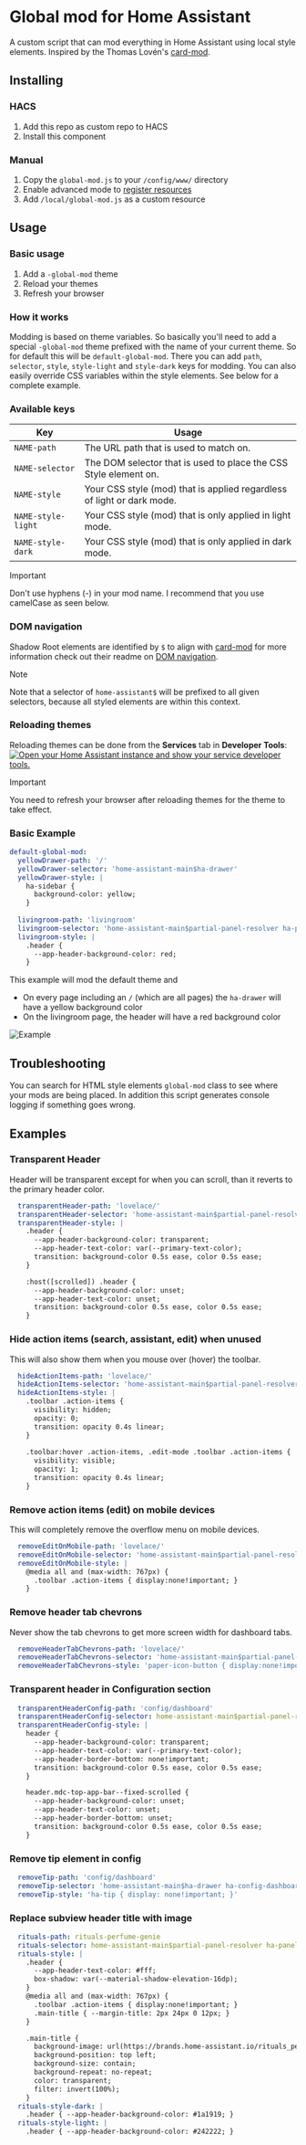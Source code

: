 # Global mod for Home Assistant

A custom script that can mod everything in Home Assistant using local style elements. Inspired by the Thomas Lovén's [card-mod](https://github.com/thomasloven/lovelace-card-mod).

## Installing

### HACS

1. Add this repo as custom repo to HACS
2. Install this component

### Manual 

1. Copy the `global-mod.js` to your `/config/www/` directory
2. Enable advanced mode to [register resources](https://developers.home-assistant.io/docs/frontend/custom-ui/registering-resources)
3. Add `/local/global-mod.js` as a custom resource

## Usage

### Basic usage

1. Add a `-global-mod` theme
2. Reload your themes
3. Refresh your browser

### How it works

Modding is based on theme variables. So basically you'll need to add a special `-global-mod` theme prefixed with the name of your current theme. So for default this will be `default-global-mod`. There you can add `path`, `selector`, `style`, `style-light` and `style-dark` keys for modding. You can also easily override CSS variables within the style elements. See below for a complete example.

### Available keys

| Key                | Usage |
| ------------------ | ------ |
| `NAME-path`        | The URL path that is used to match on. |
| `NAME-selector`    | The DOM selector that is used to place the CSS Style element on. |
| `NAME-style`       | Your CSS style (mod) that is applied regardless of light or dark mode. |
| `NAME-style-light` | Your CSS style (mod) that is only applied in light mode. |
| `NAME-style-dark`  | Your CSS style (mod) that is only applied in dark mode. |

> [!IMPORTANT]  
> Don't use hyphens (-) in your mod name. I recommend that you use camelCase as seen below.

### DOM navigation

Shadow Root elements are identified by `$` to align with [card-mod](https://github.com/thomasloven/lovelace-card-mod) for more information check out their readme on [DOM navigation](https://github.com/thomasloven/lovelace-card-mod?tab=readme-ov-file#dom-navigation).

> [!NOTE]  
> Note that a selector of `home-assistant$` will be prefixed to all given selectors, because all styled elements are within this context.

### Reloading themes

Reloading themes can be done from the **Services** tab in **Developer Tools**:
[![Open your Home Assistant instance and show your service developer tools.](https://my.home-assistant.io/badges/developer_services.svg)](https://my.home-assistant.io/redirect/developer_services/)

> [!IMPORTANT]  
> You need to refresh your browser after reloading themes for the theme to take effect.

### Basic Example

```yaml
default-global-mod:
  yellowDrawer-path: '/'
  yellowDrawer-selector: 'home-assistant-main$ha-drawer'
  yellowDrawer-style: |
    ha-sidebar { 
      background-color: yellow; 
    }
  
  livingroom-path: 'livingroom'
  livingroom-selector: 'home-assistant-main$partial-panel-resolver ha-panel-lovelace$hui-root$div'
  livingroom-style: |
    .header { 
      --app-header-background-color: red; 
    }
```

This example will mod the default theme and
- On every page including an `/` (which are all pages) the `ha-drawer` will have a yellow background color
- On the livingroom page, the header will have a red background color

![Example](images/example.png)

## Troubleshooting

You can search for HTML style elements `global-mod` class to see where your mods are being placed. In addition this script generates console logging if something goes wrong.

## Examples

### Transparent Header

Header will be transparent except for when you can scroll, than it reverts to the primary header color.

```yaml
  transparentHeader-path: 'lovelace/'
  transparentHeader-selector: 'home-assistant-main$partial-panel-resolver ha-panel-lovelace$hui-root$div'
  transparentHeader-style: |
    .header {
      --app-header-background-color: transparent;
      --app-header-text-color: var(--primary-text-color);
      transition: background-color 0.5s ease, color 0.5s ease;
    }

    :host([scrolled]) .header {
      --app-header-background-color: unset;
      --app-header-text-color: unset;
      transition: background-color 0.5s ease, color 0.5s ease;
    }
```

### Hide action items (search, assistant, edit) when unused

This will also show them when you mouse over (hover) the toolbar.

```yaml
  hideActionItems-path: 'lovelace/'
  hideActionItems-selector: 'home-assistant-main$partial-panel-resolver ha-panel-lovelace$hui-root$div'
  hideActionItems-style: |
    .toolbar .action-items { 
      visibility: hidden; 
      opacity: 0;
      transition: opacity 0.4s linear;
    }
    
    .toolbar:hover .action-items, .edit-mode .toolbar .action-items { 
      visibility: visible;
      opacity: 1;
      transition: opacity 0.4s linear;
    }
```

### Remove action items (edit) on mobile devices

This will completely remove the overflow menu on mobile devices.

```yaml
  removeEditOnMobile-path: 'lovelace/'
  removeEditOnMobile-selector: 'home-assistant-main$partial-panel-resolver ha-panel-lovelace$hui-root$div'
  removeEditOnMobile-style: |
    @media all and (max-width: 767px) {
      .toolbar .action-items { display:none!important; }
    }
```

### Remove header tab chevrons

Never show the tab chevrons to get more screen width for dashboard tabs.

```yaml
  removeHeaderTabChevrons-path: 'lovelace/'
  removeHeaderTabChevrons-selector: 'home-assistant-main$partial-panel-resolver ha-panel-lovelace$hui-root$div ha-tabs$'
  removeHeaderTabChevrons-style: 'paper-icon-button { display:none!important; }'
```

### Transparent header in Configuration section

```yaml
  transparentHeaderConfig-path: 'config/dashboard'
  transparentHeaderConfig-selector: home-assistant-main$partial-panel-resolver ha-config-dashboard$ha-top-app-bar-fixed$
  transparentHeaderConfig-style: |
    header {
      --app-header-background-color: transparent;
      --app-header-text-color: var(--primary-text-color);
      --app-header-border-bottom: none!important;
      transition: background-color 0.5s ease, color 0.5s ease;
    }

    header.mdc-top-app-bar--fixed-scrolled {
      --app-header-background-color: unset;
      --app-header-text-color: unset;
      --app-header-border-bottom: unset;
      transition: background-color 0.5s ease, color 0.5s ease;
    }
```

### Remove tip element in config

```yaml
  removeTip-path: 'config/dashboard'
  removeTip-selector: 'home-assistant-main$ha-drawer ha-config-dashboard$'
  removeTip-style: 'ha-tip { display: none!important; }'
```

### Replace subview header title with image

```yaml
  rituals-path: rituals-perfume-genie
  rituals-selector: home-assistant-main$partial-panel-resolver ha-panel-lovelace$hui-root$
  rituals-style: |
    .header { 
      --app-header-text-color: #fff; 
      box-shadow: var(--material-shadow-elevation-16dp);
    }
    @media all and (max-width: 767px) {
      .toolbar .action-items { display:none!important; }
      .main-title { --margin-title: 2px 24px 0 12px; }
    }

    .main-title {
      background-image: url(https://brands.home-assistant.io/rituals_perfume_genie/logo.png);
      background-position: top left;
      background-size: contain;
      background-repeat: no-repeat;
      color: transparent;
      filter: invert(100%);
    }
  rituals-style-dark: |
    .header { --app-header-background-color: #1a1919; }
  rituals-style-light: |
    .header { --app-header-background-color: #242222; }
```
